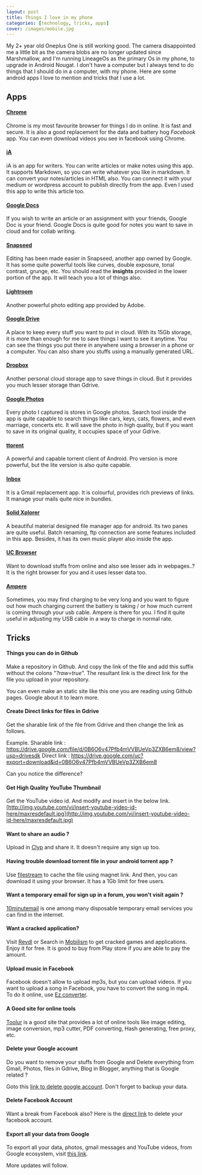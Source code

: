 ```yaml
---
layout: post
title: Things I love in my phone
categories: [technology, tricks, apps]
cover: /images/mobile.jpg
---
```


My 2+ year old Oneplus One is still working good. The camera disappointed me a little bit as the camera blobs are no longer updated since Marshmallow, and I'm running LineageOs as the primary Os in my phone, to upgrade in Android Nougat. I don't have a computer but I always tend to do things that I should do in a computer, with my  phone. Here are some android apps I love to mention and tricks that I use a lot. 

## Apps
#### [Chrome](https://play.google.com/store/apps/details?id=com.android.chrome)
Chrome is my most favourite browser for things I do in online. It is fast and secure. It is also a good replacement for the data and battery hog *Facebook* app. You can even download videos you see in facebook using Chrome.

#### [iA](https://play.google.com/store/apps/details?id=net.ia.iawriter) 
iA is an app for writers. You can write articles or make notes using this app. It supports Markdown, so you can write whatever you like in markdown. It can convert your notes/articles in HTML also. You can connect it with your medium or wordpress account to publish directly from the app. Even I used this app to write this article too.

#### [Google Docs](https://play.google.com/store/apps/details?id=com.google.android.apps.docs.editors.docs)
If you wish to write an article or an assignment with your friends, Google Doc is your friend. Google Docs is quite good for notes you want to save in cloud and for collab writing.

#### [Snapseed](https://play.google.com/store/apps/details?id=com.niksoftware.snapseed)
Editing has been made easier in Snapseed, another app owned by Google. It has some quite powerful tools like curves, double exposure, tonal contrast, grunge, etc.  You should read the **insights** provided in the lower portion of the app. It will teach you a lot of things also.

#### [Lightroom](https://play.google.com/store/apps/details?id=com.adobe.lrmobile)
Another powerful photo editing app provided by Adobe. 

#### [Google Drive](https://play.google.com/store/apps/details?id=com.google.android.apps.docs)
A place to keep every stuff you want to put in cloud. With its 15Gb storage, it is more than enough for me to save things I want to see it anytime. You can see the things you put there in anywhere using a browser in a phone or a computer. You can also share you stuffs using a manually generated URL.

#### [Dropbox](https://play.google.com/store/apps/details?id=com.dropbox.android)
Another personal cloud storage app to save things in cloud. But it provides you much lesser storage than Gdrive.

#### [Google Photos](https://play.google.com/store/apps/details?id=com.google.android.apps.photos)
Every photo I captured is stores in Google photos. Search tool inside the app is quite capable to search things like cars, keys, cats, flowers, and even marriage, concerts etc. It will save the photo in high quality, but if you want to save in its original quality, it occupies space of your Gdrive. 

#### [ttorent](https://play.google.com/store/apps/details?id=hu.tagsoft.ttorrent.lite)
A powerful and capable torrent client of Android. Pro version is more powerful, but the lite version is also quite capable. 

#### [Inbox](https://play.google.com/store/apps/details?id=com.google.android.apps.inbox)
It is a Gmail replacement app. It is colourful, provides rich previews of links. It manage your mails quite nice in bundles.

#### [Solid Xplorer](https://play.google.com/store/apps/details?id=pl.solidexplorer2)
A beautiful material designed file manager app for android. Its two panes are quite useful. Batch renaming, ftp connection are some features included in this app. Besides, it has its own music player also inside the app.

#### [UC Browser](https://play.google.com/store/apps/details?id=com.UCMobile.intl)
Want to download stuffs from online and also see lesser ads in webpages..?
It is the right browser for you and it uses lesser data too.

#### [Ampere](https://play.google.com/store/apps/details?id=com.gombosdev.ampere)
Sometimes, you may find charging to be very long and you want to figure out how much charging current the battery is taking / or how much current is coming through your usb cable. Ampere is there for you. I find it quite useful in adjusting my USB cable in a way to charge in normal rate. 


## Tricks
#### Things you can do in Github
Make a repository in Github. And copy the link of the file and add this suffix without the colons "*?raw=true*". The resultant link is the direct link for the file you upload in your repository. 

You can even make an static site like this one you are reading using Github pages. Google about it to learn more. 

#### Create Direct links for files in Gdrive
Get the sharable link of the file from Gdrive and then change the link as follows.

Example.
Sharable link : https://drive.google.com/file/d/0B6O6v47Pfb4mVVBUeVp3ZXB6em8/view?usp=drivesdk
Direct link : https://drive.google.com/uc?export=download&id=0B6O6v47Pfb4mVVBUeVp3ZXB6em8

Can you notice the difference? 

#### Get High Quality YouTube Thumbnail
Get the YouTube video id. 
And modify and insert in the below link.
[http://img.youtube.com/vi/insert-youtube-video-id-here/maxresdefault.jpg](http://img.youtube.com/vi/insert-youtube-video-id-here/maxresdefault.jpg)

#### Want to share an audio ?
Upload in [Clyp](https://clyp.it) and share it. It doesn't require any sign up too.

#### Having trouble download torrent file in your android torrent app ?
Use [filestream](https://filestream.me) to cache the file using magnet link. And then, you can download it using your browser. It has a 1Gb limit for free users.

#### Want a temporary email for sign up in a forum, you won't visit again ?
[10minutemail](https://10minutemail.net) is one among many disposable temporary email services you can find in the internet.

#### Want a cracked application?
Visit [Revdl](https://revdl.com) or Search in [Mobilism](https://forum.mobilism.org) to get cracked games and applications. Enjoy it for free. It is good to buy from Play store if you are able to pay the amount.

#### Upload music in Facebook
Facebook doesn't allow to upload mp3s, but you can upload videos. If you want to upload a song in Facebook, you have to convert the song in mp4. To do it online, use [Ez converter](https://ez-converter.com).

#### A Good site for online tools
[Toolur](https://toolur.com) is a good site that provides a lot of online tools like image editing, image conversion, mp3 cutter, PDF converting, Hash generating, free proxy, etc.

#### Delete your Google account
Do you want to remove your stuffs from Google and Delete everything from Gmail, Photos, files in Gdrive, Blog in Blogger, anything that is Google related ?

Goto this [link to delete google account](https://www.google.com/accounts/DeleteAccount). Don't forget to backup your data.

#### Delete Facebook Account 
Want a break from Facebook also?
Here is the [direct link](https://www.facebook.com/help/delete_account) to delete your facebook account. 

#### Export all your data from Google 
To export all your data, photos, gmail messages and YouTube videos, from Google ecosystem, visit [this link](https://www.google.com/takeout). 

More updates will follow. 


